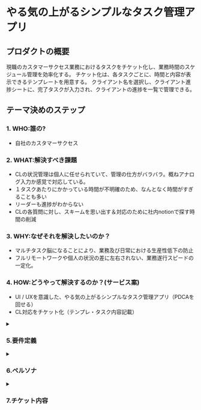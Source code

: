 # やる気の上がるシンプルなタスク管理アプリ

## プロダクトの概要
現職のカスタマーサクセス業務におけるタスクをチケット化し、業務時間のスケジュール管理を効率化する。
チケット化は、各タスクごとに、時間と内容が表示できるテンプレートを用意する。
クライアント名を選択し、クライアント進捗シートに、完了タスクが入力され、クライアントの進捗を一覧で管理できる。

## テーマ決めのステップ
### 1. WHO:誰の?
- 自社のカスタマーサクセス

### 2. WHAT:解決すべき課題
- CLの状況管理は個人に任せられていて、管理の仕方がバラバラ。概ねアナログ入力か感覚で対応している。
- １タスクあたりにかかっている時間が不明確のため、なんとなく時間がすぎることも多い
- リーダーも進捗がわからない
- CLの各質問に対し、スキームを思い出す＆対応のために社内notionで探す時間の削減

### 3. WHY:なぜそれを解決したいのか？
- マルチタスク脳になることにより、業務及び日常における生産性低下の防止
- フルリモートワークや個人の状況の差に左右されない、業務遂行スピードの一定化。

### 4. HOW:どうやって解決するのか？(サービス案)
- UI / UXを意識した、やる気の上がるシンプルなタスク管理アプリ（PDCAを回せる）
- CL対応をチケット化（テンプレ・タスク内容記載）

<details>
<summary><h3>5.要件定義</3></summary>　

#### 機能要件

- データを並び替える
- クライアント名入力
- クライアント名出力（セレクト・検索）
- テンプレカードを作成
- テンプレカードの編集
- テンプレカードを削除
- テンプレカードを複製
- カードを作成
- カードの編集
- カードを削除
- カードを複製
- カレンダー
- カードの詳細表示（メモ・日付・クライアント名）
- カードの詳細表示の編集

- スケジュール管理タスク画面（権限個人）
- CL進捗管理画面（権限リーダー+CS）

#### 非機能要件
- PCとiPadで使用可能

</details>

<details>
<summary><h3>6.ペルソナ</3></summary>　

#### 会社の業種・業態・規模
サービス業・SaaS・2チーム計10名

#### 働き方
フルリモート

#### 

</details>

<details>
<summary><h3>7.チケット内容</3></summary>　

- オンボーディング
- 採用MTG
- 二次利用MTG
- 運用MTG
- CP承認
- MTG日程調整
- 打合せ準備
- 休会
- 解約
- 音信不通CL連絡
- バグ対応
- システム問合せ
- 打合せ後議事録
- 追加導入
- 請求書情報
- IFへの連絡要望
- CP案作成要望
- CLシート作成
- 課題深掘り
- 自己研鑽
- スラック質問
- 参画PJT

</details>
